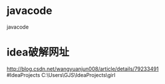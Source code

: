 # javacode
javacode
# idea破解网址
http://blog.csdn.net/wangyuanjun008/article/details/79233491
#IdeaProjects 
C:\Users\GJS\IdeaProjects\girl
